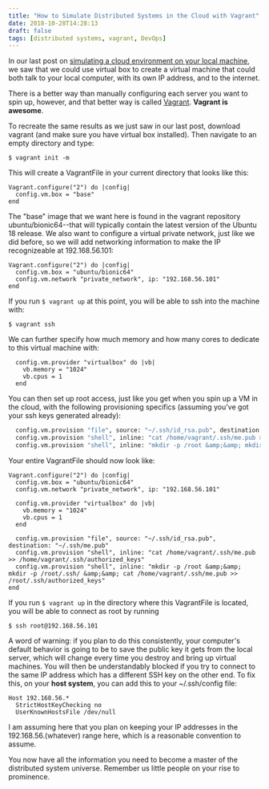 ```yaml
---
title: "How to Simulate Distributed Systems in the Cloud with Vagrant"
date: 2018-10-28T14:28:13
draft: false
tags: [distributed systems, vagrant, DevOps]
---
```


In our last post on [simulating a cloud environment on your local machine](https://nickolasfisher.com/blog/How-to-Set-Up-A-Private-Local-Network-On-Your-PC-With-VirtualBox),
we saw that we could use virtual box to create a virtual machine that could both talk to your local computer, with its own IP address, and to the internet.

There is a better way than manually configuring each server you want to spin up, however, and that better way is called [Vagrant](https://www.vagrantup.com/). **Vagrant is awesome**.

To recreate the same results as we just saw in our last post, download vagrant (and make sure you have virtual box installed). Then navigate to an empty directory and type:

`
$ vagrant init -m
`

This will create a VagrantFile in your current directory that looks like this:

```
Vagrant.configure("2") do |config|
  config.vm.box = "base"
end

```

The "base" image that we want here is found in the vagrant repository ubuntu/bionic64--that will typically contain the latest version of the Ubuntu 18 release. We also want to configure a virtual private network, just like we did before, so we will add networking information to make the IP recognizeable at 192.168.56.101:

```
Vagrant.configure("2") do |config|
  config.vm.box = "ubuntu/bionic64"
  config.vm.network "private_network", ip: "192.168.56.101"
end

```

If you run `$ vagrant up` at this point, you will be able to ssh into the machine with:

`$ vagrant ssh `

We can further specify how much memory and how many cores to dedicate to this virtual machine with:

```
  config.vm.provider "virtualbox" do |vb|
    vb.memory = "1024"
    vb.cpus = 1
  end

```

You can then set up root access, just like you get when you spin up a VM in the cloud, with the following provisioning specifics (assuming you've got your ssh keys generated already):

```bash
  config.vm.provision "file", source: "~/.ssh/id_rsa.pub", destination: "~/.ssh/me.pub"
  config.vm.provision "shell", inline: "cat /home/vagrant/.ssh/me.pub >> /home/vagrant/.ssh/authorized_keys"
  config.vm.provision "shell", inline: "mkdir -p /root &amp;&amp; mkdir -p /root/.ssh/ &amp;&amp; cat /home/vagrant/.ssh/me.pub >> /root/.ssh/authorized_keys"

```

Your entire VagrantFile should now look like:

```
Vagrant.configure("2") do |config|
  config.vm.box = "ubuntu/bionic64"
  config.vm.network "private_network", ip: "192.168.56.101"

  config.vm.provider "virtualbox" do |vb|
    vb.memory = "1024"
    vb.cpus = 1
  end

  config.vm.provision "file", source: "~/.ssh/id_rsa.pub", destination: "~/.ssh/me.pub"
  config.vm.provision "shell", inline: "cat /home/vagrant/.ssh/me.pub >> /home/vagrant/.ssh/authorized_keys"
  config.vm.provision "shell", inline: "mkdir -p /root &amp;&amp; mkdir -p /root/.ssh/ &amp;&amp; cat /home/vagrant/.ssh/me.pub >> /root/.ssh/authorized_keys"
end

```

If you run `$ vagrant up` in the directory where this VagrantFile is located, you will be able to connect as root by running

`$ ssh root@192.168.56.101`

A word of warning: if you plan to do this consistently, your computer's default behavior is going to be to save the public key it gets from the local server, which will change every time you destroy and bring up virtual machines. You will then be understandably blocked if you try to connect to the same IP address which has a different SSH key on the other end. To fix this, on your **host system**, you can add this to your ~/.ssh/config file:

```
Host 192.168.56.*
  StrictHostKeyChecking no
  UserKnownHostsFile /dev/null
```

I am assuming here that you plan on keeping your IP addresses in the 192.168.56.(whatever) range here, which is a reasonable convention to assume.

You now have all the information you need to become a master of the distributed system universe. Remember us little people on your rise to prominence.
